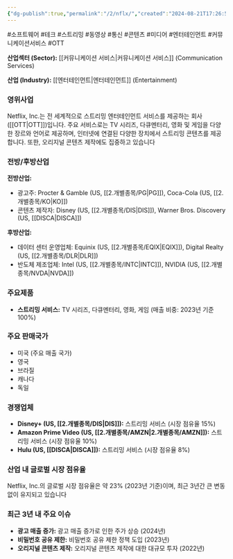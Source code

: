 ```yaml
---
{"dg-publish":true,"permalink":"/2/nflx/","created":"2024-08-21T17:26:56.547+09:00","updated":"2025-06-03T20:06:00.336+09:00"}
---
```


#소프트웨어 #테크 #스트리밍 #동영상 #통신 #콘텐츠 #미디어 #엔터테인먼트 #커뮤니케이션서비스 #OTT


**산업섹터 (Sector):** [[커뮤니케이션 서비스\|커뮤니케이션 서비스]] (Communication Services)  

**산업 (Industry):** [[엔터테인먼트\|엔터테인먼트]] (Entertainment)

### 영위사업

Netflix, Inc.는 전 세계적으로 스트리밍 엔터테인먼트 서비스를 제공하는 회사([[OTT\|OTT]])입니다. 주요 서비스로는 TV 시리즈, 다큐멘터리, 영화 및 게임을 다양한 장르와 언어로 제공하며, 인터넷에 연결된 다양한 장치에서 스트리밍 콘텐츠를 제공합니다. 또한, 오리지널 콘텐츠 제작에도 집중하고 있습니다

### 전방/후방산업

**전방산업:**

- 광고주: Procter & Gamble (US, [[2.개별종목/PG\|PG]]), Coca-Cola (US, [[2.개별종목/KO\|KO]])
- 콘텐츠 제작자: Disney (US, [[2.개별종목/DIS\|DIS]]), Warner Bros. Discovery (US, [[DISCA\|DISCA]])

**후방산업:**

- 데이터 센터 운영업체: Equinix (US, [[2.개별종목/EQIX\|EQIX]]), Digital Realty (US, [[2.개별종목/DLR\|DLR]])
- 반도체 제조업체: Intel (US, [[2.개별종목/INTC\|INTC]]), NVIDIA (US, [[2.개별종목/NVDA\|NVDA]])

### 주요제품

- **스트리밍 서비스:** TV 시리즈, 다큐멘터리, 영화, 게임 (매출 비중: 2023년 기준 100%)

### 주요 판매국가

- 미국 (주요 매출 국가)
- 영국
- 브라질
- 캐나다
- 독일

### 경쟁업체

- **Disney+ (US, [[2.개별종목/DIS\|DIS]]):** 스트리밍 서비스 (시장 점유율 15%)
- **Amazon Prime Video (US, [[2.개별종목/AMZN\|2.개별종목/AMZN]]):** 스트리밍 서비스 (시장 점유율 10%)
- **Hulu (US, [[DISCA\|DISCA]]):** 스트리밍 서비스 (시장 점유율 8%)

### 산업 내 글로벌 시장 점유율

Netflix, Inc.의 글로벌 시장 점유율은 약 23% (2023년 기준)이며, 최근 3년간 큰 변동 없이 유지되고 있습니다

### 최근 3년 내 주요 이슈

- **광고 매출 증가:** 광고 매출 증가로 인한 주가 상승 (2024년)
- **비밀번호 공유 제한:** 비밀번호 공유 제한 정책 도입 (2023년)
- **오리지널 콘텐츠 제작:** 오리지널 콘텐츠 제작에 대한 대규모 투자 (2022년)